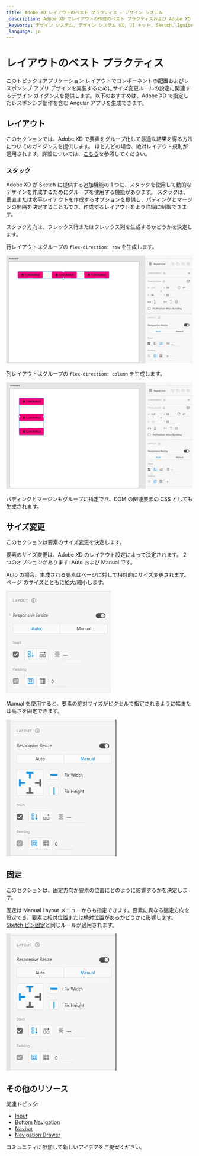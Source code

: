 ```yaml
---
title: Adobe XD レイアウトのベスト プラクティス - デザイン システム
_description: Adobe XD でレイアウトの作成のベスト プラクティスおよび Adobe XD とコード生成後の Angular アプリでレスポンシブ動作の結果になるサイズ変更構成のベスト プラクティス。
_keywords: デザイン システム, デザイン システム UX, UI キット, Sketch, Ignite UI for Angular, AdobeXD to Angular, Angular, Angular デザイン システム, Sketch からコードをエクスポート, Angular 用のデザイン キット, Sketch HTML, Sketch to HTML, Sketch UI キット
_language: ja
---
```


# レイアウトのベスト プラクティス

このトピックはアプリケーション レイアウトでコンポーネントの配置およびレスポンシブ アプリ デザインを実装するためにサイズ変更ルールの設定に関連するデザイン ガイダンスを提供します。以下のおすすめは、Adobe XD で指定したレスポンシブ動作を含む Angular アプリを生成できます。


## レイアウト
このセクションでは、Adobe XD で要素をグループ化して最適な結果を得る方法についてのガイダンスを提供します。 
ほとんどの場合、絶対レイアウト規則が適用されます。詳細については、[こちら](./best-layout-practices.md#レイアウト)を参照してください。

### スタック

Adobe XD が Sketch に提供する追加機能の 1 つに、スタックを使用して動的なデザインを作成するためにグループを使用する機能があります。 
スタックは、垂直または水平レイアウトを作成するオプションを提供し、パディングとマージンの間隔を決定することもでき、作成するレイアウトをより詳細に制御できます。

スタック方向は、フレックス行またはフレックス列を生成するかどうかを決定します。

行レイアウトはグループの `flex-direction: row` を生成します。

<img class="responsive-img" src="./images/stack-row-xd.png" />

列レイアウトはグループの `flex-direction: column` を生成します。

<img class="responsive-img" src="./images/stack-column-xd.png" />

パディングとマージンもグループに指定でき、DOM の関連要素の CSS としても生成されます。

## サイズ変更

このセクションは要素のサイズ変更を決定します。

要素のサイズ変更は、Adobe XD のレイアウト設定によって決定されます。
2 つのオプションがあります: Auto および Manual です。

Auto の場合、生成される要素はページに対して相対的にサイズ変更されます。ページ`のサイズとともに拡大/縮小します。

<img class="responsive-img" src="./images/auto-size-xd.png" />

Manual を使用すると、要素の絶対サイズがピクセルで指定されるように幅または高さを固定できます。

<img class="responsive-img" src="./images/fixed-size-xd.png" />

## 固定
このセクションは、固定方向が要素の位置にどのように影響するかを決定します。

固定は Manual Layout メニューからも指定できます。要素に異なる固定方向を設定でき、要素に相対位置または絶対位置があるかどうかに影響します。[Sketch ピン固定](./best-layout-practices-sketch.md#ピン固定)と同じルールが適用されます。 

<img class="responsive-img" src="./images/fixed-size-xd.png" />

## その他のリソース

関連トピック:

- [Input](components/input.md)
- [Bottom Navigation](components/bottom-nav.md)
- [Navbar](components/navbar.md)
- [Navigation Drawer](components/nav-drawer.md)
  <div class="divider--half"></div>

コミュニティに参加して新しいアイデアをご提案ください。


